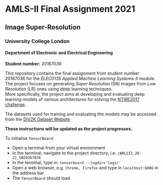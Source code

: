 # AMLS-II Final Assignment 2021
## Image Super-Resolution 
### University College London
#### Department of Electronic and Electrical Engineering
**Student number:** *20167036*

This repository contains the final assignment from student number 20167036 for the *ELEC0135 Applied Machine Learning Systems-II* module. <br>
The project focuses on generating *Super Resolution* (SR) images from *Low Resolution* (LR) ones using deep learning techniques. <br>
More specifically, the project aims at developing and evaluating deep learning models of various architectures for solving the [NTIRE2017 challenge](https://data.vision.ee.ethz.ch/cvl/ntire17/#challenge).

The datasets used for training and evaluating the models may be accessed from the [DIV2K Dataset Website](https://data.vision.ee.ethz.ch/cvl/DIV2K/) 

**These instructions will be updated as the project progresses.**



To initialise `TensorBoard`:

- Open a terminal from your virtual environment
- In the terminal, navigate to the project directory, i.e. `/AMLSII_20-21_SN20167036`
- In the terminal, type in: `tensorboard --logdir='logs/'`
- Open a web browser, e.g. `Chrome, Firefox` and type in `localhost:6006` in the address bar
- The `TensorBoard` should load
